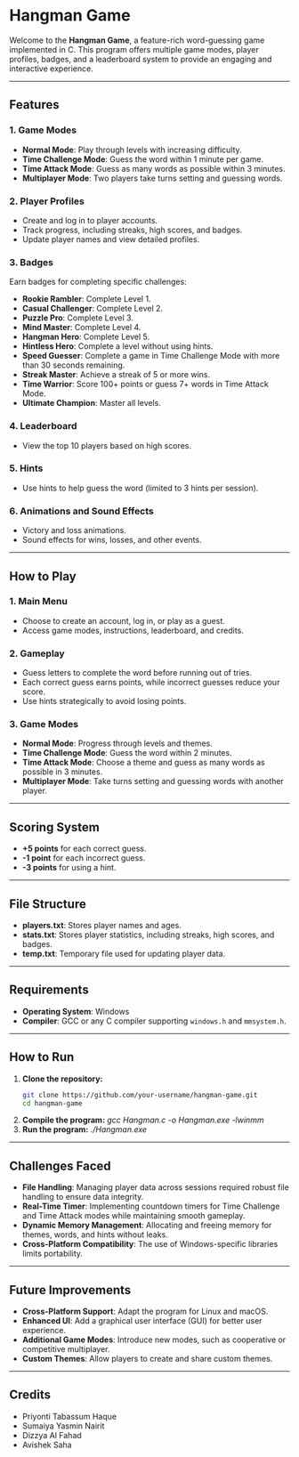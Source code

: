 # Hangman Game

Welcome to the **Hangman Game**, a feature-rich word-guessing game implemented in C. This program offers multiple game modes, player profiles, badges, and a leaderboard system to provide an engaging and interactive experience.

---

## Features

### 1. **Game Modes**
- **Normal Mode**: Play through levels with increasing difficulty.
- **Time Challenge Mode**: Guess the word within 1 minute per game.
- **Time Attack Mode**: Guess as many words as possible within 3 minutes.
- **Multiplayer Mode**: Two players take turns setting and guessing words.

### 2. **Player Profiles**
- Create and log in to player accounts.
- Track progress, including streaks, high scores, and badges.
- Update player names and view detailed profiles.

### 3. **Badges**
Earn badges for completing specific challenges:
- **Rookie Rambler**: Complete Level 1.
- **Casual Challenger**: Complete Level 2.
- **Puzzle Pro**: Complete Level 3.
- **Mind Master**: Complete Level 4.
- **Hangman Hero**: Complete Level 5.
- **Hintless Hero**: Complete a level without using hints.
- **Speed Guesser**: Complete a game in Time Challenge Mode with more than 30 seconds remaining.
- **Streak Master**: Achieve a streak of 5 or more wins.
- **Time Warrior**: Score 100+ points or guess 7+ words in Time Attack Mode.
- **Ultimate Champion**: Master all levels.

### 4. **Leaderboard**
- View the top 10 players based on high scores.

### 5. **Hints**
- Use hints to help guess the word (limited to 3 hints per session).

### 6. **Animations and Sound Effects**
- Victory and loss animations.
- Sound effects for wins, losses, and other events.

---

## How to Play

### 1. **Main Menu**
- Choose to create an account, log in, or play as a guest.
- Access game modes, instructions, leaderboard, and credits.

### 2. **Gameplay**
- Guess letters to complete the word before running out of tries.
- Each correct guess earns points, while incorrect guesses reduce your score.
- Use hints strategically to avoid losing points.

### 3. **Game Modes**
- **Normal Mode**: Progress through levels and themes.
- **Time Challenge Mode**: Guess the word within 2 minutes.
- **Time Attack Mode**: Choose a theme and guess as many words as possible in 3 minutes.
- **Multiplayer Mode**: Take turns setting and guessing words with another player.

---

## Scoring System

- **+5 points** for each correct guess.
- **-1 point** for each incorrect guess.
- **-3 points** for using a hint.

---

## File Structure

- **players.txt**: Stores player names and ages.
- **stats.txt**: Stores player statistics, including streaks, high scores, and badges.
- **temp.txt**: Temporary file used for updating player data.

---

## Requirements

- **Operating System**: Windows
- **Compiler**: GCC or any C compiler supporting `windows.h` and `mmsystem.h`.

---

## How to Run

1. **Clone the repository:**
   ```bash
   git clone https://github.com/your-username/hangman-game.git
   cd hangman-game
2. **Compile the program:** *gcc Hangman.c -o Hangman.exe -lwinmm*
3. **Run the program:** *./Hangman.exe*

---

## Challenges Faced

- **File Handling**: Managing player data across sessions required robust file handling to ensure data integrity.
- **Real-Time Timer**: Implementing countdown timers for Time Challenge and Time Attack modes while maintaining smooth gameplay.
- **Dynamic Memory Management**: Allocating and freeing memory for themes, words, and hints without leaks.
- **Cross-Platform Compatibility**: The use of Windows-specific libraries limits portability.

---

## Future Improvements

- **Cross-Platform Support**: Adapt the program for Linux and macOS.
- **Enhanced UI**: Add a graphical user interface (GUI) for better user experience.
- **Additional Game Modes**: Introduce new modes, such as cooperative or competitive multiplayer.
- **Custom Themes**: Allow players to create and share custom themes.

---

## Credits
- Priyonti Tabassum Haque
- Sumaiya Yasmin Nairit
- Dizzya Al Fahad
- Avishek Saha
